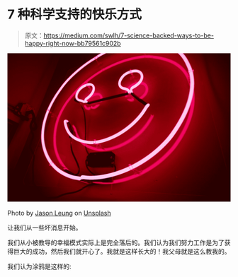 # 7 种科学支持的快乐方式

> 原文：<https://medium.com/swlh/7-science-backed-ways-to-be-happy-right-now-bb79561c902b>

![](img/32a508a09a609153db6e376765cf95a0.png)

Photo by [Jason Leung](https://unsplash.com/@ninjason?utm_source=medium&utm_medium=referral) on [Unsplash](https://unsplash.com?utm_source=medium&utm_medium=referral)

让我们从一些坏消息开始。

我们从小被教导的幸福模式实际上是完全落后的。我们认为我们努力工作是为了获得巨大的成功，然后我们就开心了。我就是这样长大的！我父母就是这么教我的。

我们认为涂鸦是这样的: